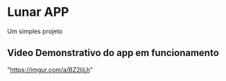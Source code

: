 # Lunar APP

Um simples projeto

## Video Demonstrativo do app em funcionamento

"https://imgur.com/a/BZ2liLh"


